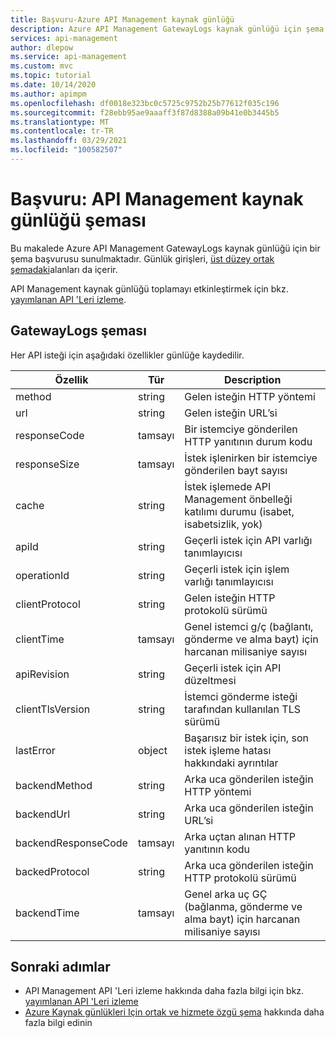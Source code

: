 ```yaml
---
title: Başvuru-Azure API Management kaynak günlüğü
description: Azure API Management GatewayLogs kaynak günlüğü için şema başvurusu
services: api-management
author: dlepow
ms.service: api-management
ms.custom: mvc
ms.topic: tutorial
ms.date: 10/14/2020
ms.author: apimpm
ms.openlocfilehash: df0018e323bc0c5725c9752b25b77612f035c196
ms.sourcegitcommit: f28ebb95ae9aaaff3f87d8388a09b41e0b3445b5
ms.translationtype: MT
ms.contentlocale: tr-TR
ms.lasthandoff: 03/29/2021
ms.locfileid: "100582507"
---
```

# <a name="reference-api-management-resource-log-schema"></a>Başvuru: API Management kaynak günlüğü şeması

Bu makalede Azure API Management GatewayLogs kaynak günlüğü için bir şema başvurusu sunulmaktadır. Günlük girişleri, [üst düzey ortak şemadaki](../azure-monitor/essentials/resource-logs-schema.md#top-level-common-schema)alanları da içerir.

API Management kaynak günlüğü toplamayı etkinleştirmek için bkz. [yayımlanan API 'Leri izleme](api-management-howto-use-azure-monitor.md#resource-logs).

## <a name="gatewaylogs-schema"></a>GatewayLogs şeması

Her API isteği için aşağıdaki özellikler günlüğe kaydedilir.

| Özellik  | Tür | Description |
| ------------- | ------------- | ------------- |
| method | string | Gelen isteğin HTTP yöntemi |
| url | string | Gelen isteğin URL’si |
| responseCode | tamsayı | Bir istemciye gönderilen HTTP yanıtının durum kodu |
| responseSize | tamsayı | İstek işlenirken bir istemciye gönderilen bayt sayısı | 
| cache | string | İstek işlemede API Management önbelleği katılımı durumu (isabet, isabetsizlik, yok) | 
| apiId | string | Geçerli istek için API varlığı tanımlayıcısı | 
| operationId | string | Geçerli istek için işlem varlığı tanımlayıcısı | 
| clientProtocol | string | Gelen isteğin HTTP protokolü sürümü |
| clientTime | tamsayı | Genel istemci g/ç (bağlantı, gönderme ve alma bayt) için harcanan milisaniye sayısı | 
| apiRevision | string | Geçerli istek için API düzeltmesi | 
| clientTlsVersion| string | İstemci gönderme isteği tarafından kullanılan TLS sürümü |
| lastError | object | Başarısız bir istek için, son istek işleme hatası hakkındaki ayrıntılar | 
| backendMethod | string | Arka uca gönderilen isteğin HTTP yöntemi |
| backendUrl | string | Arka uca gönderilen isteğin URL’si |
| backendResponseCode | tamsayı | Arka uçtan alınan HTTP yanıtının kodu |
| backedProtocol | string | Arka uca gönderilen isteğin HTTP protokolü sürümü |
| backendTime | tamsayı | Genel arka uç GÇ (bağlanma, gönderme ve alma bayt) için harcanan milisaniye sayısı | 


## <a name="next-steps"></a>Sonraki adımlar

* API Management API 'Leri izleme hakkında daha fazla bilgi için bkz. [yayımlanan API 'Leri izleme](api-management-howto-use-azure-monitor.md)
* [Azure Kaynak günlükleri Için ortak ve hizmete özgü şema](../azure-monitor/essentials/resource-logs-schema.md) hakkında daha fazla bilgi edinin


